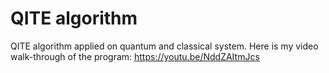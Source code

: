 # QITE algorithm 
QITE algorithm applied on quantum and classical system. Here is my video walk-through of the program:
https://youtu.be/NddZAItmJcs
